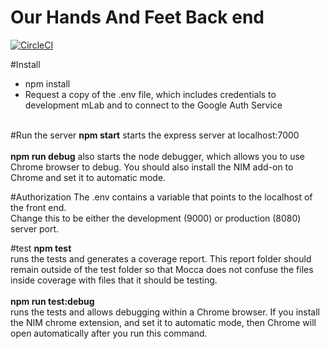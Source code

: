 # Our Hands And Feet Back end
[![CircleCI](https://circleci.com/gh/UltimatePromotions/OurHandsAndFeetBackend.svg?style=svg)](https://circleci.com/gh/UltimatePromotions/OurHandsAndFeetBackend)

#Install
- npm install
- Request a copy of the .env file, which includes credentials to development mLab and to connect to the Google Auth Service<br><br>

#Run the server
<b>npm start</b> starts the express server at localhost:7000<br>
<br>
<b>npm run debug</b> also starts the node debugger, which allows you to use Chrome browser to debug. You should also install the NIM add-on to Chrome and set it to automatic mode.

#Authorization
The .env contains a variable that points to the localhost of the front end.<br>
Change this to be either the development (9000) or production (8080) server port.

#test
<b>npm test</b><br>
runs the tests and generates a coverage report. This report folder should remain outside of the test folder so that Mocca does not confuse the files inside coverage with files that it should be testing.<br><br>
<b>npm run test:debug</b><br>
runs the tests and allows debugging within a Chrome browser. If you install the NIM chrome extension, and set it to automatic mode, then Chrome will open automatically after you run this command.
